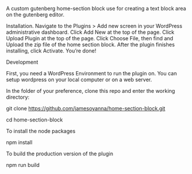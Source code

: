 A custom gutenberg home-section block use for creating a text block area on the gutenberg editor.

Installation.
    Navigate to the Plugins > Add new screen in your WordPress administrative dashboard.
    Click Add New at the top of the page.
    Click Upload Plugin at the top of the page.
    Click Choose File, then find and Upload the zip file of the home section block.
    After the plugin finishes installing, click Activate.
    You’re done!

Development

First, you need a WordPress Environment to run the plugin on. You can setup wordpress on your local computer or on a web server.

In the folder of your preference, clone this repo and enter the working directory:

git clone https://github.com/jamesoyanna/home-section-block.git

cd home-section-block


To install the node packages

npm install

To build the production version of the plugin

npm run build